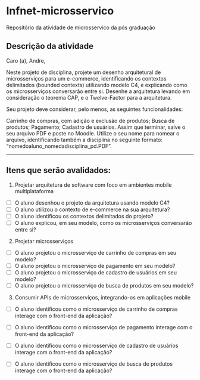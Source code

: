 # Infnet-microsservico
Repositório da atividade de microsservico da pós graduação


## Descrição da atividade

Caro (a), Andre,

Neste projeto de disciplina, projete um desenho arquitetural de microsserviços para um e-commerce, identificando os contextos delimitados (bounded contexts) utilizando modelo C4, e explicando como os microsserviços conversarão entre si. Desenhe a arquitetura levando em consideração o teorema CAP, e o Twelve-Factor para a arquitetura.

Seu projeto deve considerar, pelo menos, as seguintes funcionalidades:

Carrinho de compras, com adição e exclusão de produtos;
Busca de produtos;
Pagamento;
Cadastro de usuários.
Assim que terminar, salve o seu arquivo PDF e poste no Moodle. Utilize o seu nome para nomear o arquivo, identificando também a disciplina no seguinte formato: “nomedoaluno_nomedadisciplina_pd.PDF”.

<hr/>

## Itens que serão avalidados:
1. Projetar arquitetura de software com foco em ambientes mobile multiplataforma
 - [ ] O aluno desenhou o projeto da arquitetura usando modelo C4?
 - [ ] O aluno utilizou o contexto de e-commerce na sua arquitetura?	
 - [ ] O aluno identificou os contextos delimitados do projeto?	
 - [ ] O aluno explicou, em seu modelo, como os microsserviços conversarão entre si?	

2. Projetar microsserviços
 - [ ] O aluno projetou o microsserviço de carrinho de compras em seu modelo?	
 - [ ] O aluno projetou o microsserviço de pagamento em seu modelo?	
 - [ ] O aluno projetou o microsserviço de cadastro de usuários em seu modelo?	
 - [ ] O aluno projetou o microsserviço de busca de produtos em seu modelo?	
 
3. Consumir APIs de microsserviços, integrando-os em aplicações mobile
 - [ ] O aluno identificou como o microsserviço de carrinho de compras interage com o front-end da aplicação?	
 - [ ] O aluno identificou como o microsserviço de pagamento interage com o front-end da aplicação?	
 - [ ] O aluno identificou como o microsserviço de cadastro de usuários interage com o front-end da aplicação?	
 - [ ] O aluno identificou como o microsserviço de busca de produtos interage com o front-end da aplicação?	
 
